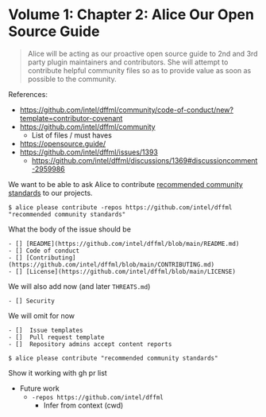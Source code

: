 # Volume 1: Chapter 2: Alice Our Open Source Guide

> Alice will be acting as our proactive open source guide to
> 2nd and 3rd party plugin maintainers and contributors.
> She will attempt to contribute helpful community files
> so as to provide value as soon as possible to the community.

References:

- https://github.com/intel/dffml/community/code-of-conduct/new?template=contributor-covenant
- https://github.com/intel/dffml/community
  - List of files / must haves
- https://opensource.guide/
- https://github.com/intel/dffml/issues/1393
  - https://github.com/intel/dffml/discussions/1369#discussioncomment-2959986

We want to be able to ask Alice to contribute [recommended community standards](https://opensource.guide/) to our projects.

```console
$ alice please contribute -repos https://github.com/intel/dffml "recommended community standards"
```


What the body of the issue should be

```
- [] [README](https://github.com/intel/dffml/blob/main/README.md)
- [] Code of conduct
- [] [Contributing](https://github.com/intel/dffml/blob/main/CONTRIBUTING.md)
- [] [License](https://github.com/intel/dffml/blob/main/LICENSE)
```

We will also add now (and later `THREATS.md`)

```
- [] Security
```

We will omit for now

```
- []  Issue templates
- []  Pull request template
- []  Repository admins accept content reports
```

```console
$ alice please contribute "recommended community standards"
```

Show it working with gh pr list

- Future work
  - `-repos https://github.com/intel/dffml`
    - Infer from context (cwd)
